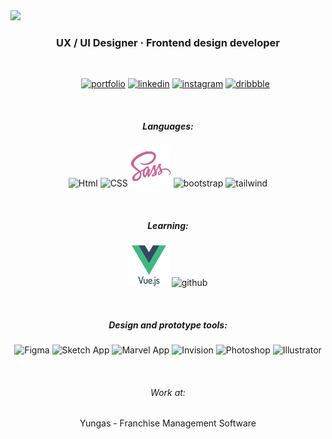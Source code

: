<img src="https://eduardopavani.com/github/headerreadm.png">
<h3 align="center">UX / UI Designer · Frontend design developer</h3>
<br>



<ul align="center">  

[![portfolio](https://img.shields.io/badge/my_portfolio-a78f60?style=for-the-badge&logo=ko-fi&logoColor=white)](https://eduardopavani.com/)
[![linkedin](https://img.shields.io/badge/linkedin-8b8f95?style=for-the-badge&logo=linkedin&logoColor=white)](https://www.linkedin.com/in/eduardopavani/)
[![instagram](https://img.shields.io/badge/instagram-8b8f95?style=for-the-badge&logo=instagram&logoColor=white)](https://instagram.com/eduardopavani.design)
[![dribbble](https://img.shields.io/badge/dribbble-8b8f95?style=for-the-badge&logo=dribbble&logoColor=white)](https://dribbble.com/dudupavani)

  </ul>
  
<br>

<h5 align="center">Languages:</h5>
<p align="center">
  
<img src="https://eduardopavani.com/github/html.png" alt="Html" title="Html"/>
<img src="https://eduardopavani.com/github/css.png" alt="CSS" title="CSS"/>
<img src="https://raw.githubusercontent.com/devicons/devicon/master/icons/sass/sass-original.svg" alt="sass" title="sass" width="65" height="65"/>
<img src="https://www.vectorlogo.zone/logos/getbootstrap/getbootstrap-icon.svg" alt="bootstrap" title="bootstrap" width="58" height="58"/>
<img src="https://www.vectorlogo.zone/logos/tailwindcss/tailwindcss-icon.svg" alt="tailwind" title="tailwind" width="68" height="68"/>

</p>
  
<br>

<h5 align="center">Learning:</h5>
<p align="center">
  
<img src="https://raw.githubusercontent.com/devicons/devicon/master/icons/vuejs/vuejs-original-wordmark.svg" alt="vuejs" width="65" height="65"/>
<img src="https://eduardopavani.com/github/github.png" alt="github" title="github"/>
</p>
  
<br>

<h5 align="center">Design and prototype tools:</h5>
<p align="center">

<img src="https://www.vectorlogo.zone/logos/figma/figma-icon.svg" alt="Figma" title="Figma" width="64" height="64"/>
<img src="https://www.vectorlogo.zone/logos/sketchapp/sketchapp-icon.svg" alt="Sketch App" title="Sketch App" width="64" height="64"/>
<img src="https://eduardopavani.com/github/marve.jpg" alt="Marvel App" title="Marvel App" width="74" height="74"/>
<img src="https://www.vectorlogo.zone/logos/invisionapp/invisionapp-icon.svg" alt="Invision" title="Invision" width="56" height="56"/>
<img src="https://eduardopavani.com/github/photosho.png" alt="Photoshop" title="Photoshop"/>
<img src="https://eduardopavani.com/github/illustrato.png" alt="Illustrator" title="Illustrator"/>
</p>

 <br>
 
 <h6 align="center">Work at:</h6>
<p align="center">Yungas - Franchise Management Software</p>

